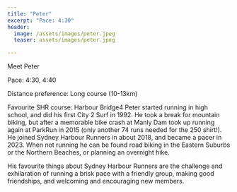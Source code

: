 ```yaml
---
title: "Peter"
excerpt: "Pace: 4:30"
header:
  image: /assets/images/peter.jpeg
  teaser: assets/images/peter.jpeg

---
```


Meet Peter

Pace: 4:30, 4:40

Distance preference: Long course (10-13km)

Favourite SHR course: Harbour Bridge4
Peter started running in high school, and did his first City 2 Surf in 1992. He took a break for mountain biking, but after a memorable bike crash at Manly Dam took up running again at ParkRun in 2015 (only another 74 runs needed for the 250 shirt!). He joined Sydney Harbour Runners in about 2018, and became a pacer in 2023. When not running he can be found road biking in the Eastern Suburbs or the Northern Beaches, or planning an overnight hike.

His favourite things about Sydney Harbour Runners are the challenge and exhilaration of running a brisk pace with a friendly group, making good friendships, and welcoming and encouraging new members.